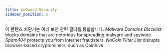 ```yaml
---
title: AdGuard Security
sidebar_position: 5
---
```


이 콘텐츠 차단기는 여러 보안 관련 필터를 통합합니다. _Malware Domains Blocklist_ blocks domains that are notorious for spreading malware and spyware. _Spam404_ protects you from Internet fraudsters. _NoCoin Filter List_ disrupts browser-based cryptominers, such as Coinhive.
